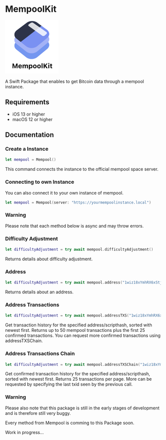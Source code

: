 # MempoolKit

<img src="https://github.com/FlorianHubl/MempoolKit/blob/main/MempoolKit%20Logo.png" width="173" height="173">

A Swift Package that enables to get Bitcoin data through a mempool instance.

## Requirements

- iOS 13 or higher
- macOS 12 or higher

## Documentation

### Create a Instance

```swift
let mempool = Mempool()
```

This command connects the instance to the official mempool space server.

### Connecting to own Instance

You can also connect it to your own instance of mempool.

```swift
let mempool = Mempool(server: "https://yourmempoolinstance.local")
```

### Warning

Please note that each method below is async and may throw errors.

### Difficulty Adjustment

```swift
let difficultyAdjustment = try await mempool.difficultyAdjustment()
```

Returns details about difficulty adjustment.

### Address

```swift
let difficultyAdjustment = try await mempool.address("1wiz18xYmhRX6xStj2b9t1rwWX4GKUgpv")
```

Returns details about an address.

### Address Transactions

```swift
let difficultyAdjustment = try await mempool.addressTXS("1wiz18xYmhRX6xStj2b9t1rwWX4GKUgpv")
```

Get transaction history for the specified address/scripthash, sorted with newest first. Returns up to 50 mempool transactions plus the first 25 confirmed transactions. You can request more confirmed transactions using addressTXSChain.

### Address Transactions Chain

```swift
let difficultyAdjustment = try await mempool.addressTXSChain("1wiz18xYmhRX6xStj2b9t1rwWX4GKUgpv", lastTXID: "277bbdc3557f163810feea810bf390ed90724ec75de779ab181b865292bb1dc1")
```

Get confirmed transaction history for the specified address/scripthash, sorted with newest first. Returns 25 transactions per page. More can be requested by specifying the last txid seen by the previous call.

### Warning

Please also note that this package is still in the early stages of development and is therefore still very buggy.

Every method from Mempool is comming to this Package soon.

Work in progress…
